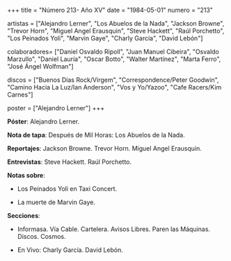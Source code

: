 +++
title = "Número 213- Año XV"
date = "1984-05-01"
numero = "213"

artistas = ["Alejandro Lerner", "Los Abuelos de la Nada", "Jackson Browne", "Trevor Horn", "Miguel Angel Erausquin", "Steve Hackett", "Raúl Porchetto", "Los Peinados Yoli", "Marvin Gaye", "Charly García", "David Lebón"]

colaboradores= ["Daniel Osvaldo Ripoll", "Juan Manuel Cibeira", "Osvaldo Marzullo", "Daniel Lauría", "Oscar Botto", "Walter Martínez", "Marta Ferro", "José Ángel Wolfman"]

discos = ["Buenos Días Rock/Virgem", "Correspondence/Peter Goodwin", "Camino Hacia La Luz/Ian Anderson", "Vos y Yo/Yazoo", "Cafe Racers/Kim Carnes"]

poster = ["Alejandro Lerner"]
+++

**Póster**: Alejandro Lerner.

**Nota de tapa**: Después de Mil Horas: Los Abuelos de la Nada.

**Reportajes**: Jackson Browne. Trevor Horn. Miguel Angel Erausquin.

**Entrevistas**: Steve Hackett. Raúl Porchetto.

**Notas sobre**:

- Los Peinados Yoli en Taxi Concert.

- La muerte de Marvin Gaye.

**Secciones**:

- Informasa. Vía Cable. Cartelera. Avisos Libres. Paren las Máquinas. Discos. Cosmos.

- En Vivo: Charly García. David Lebón.
